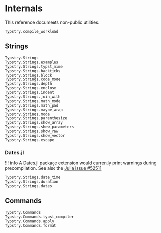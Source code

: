 
# Internals

This reference documents non-public utilities.

```@docs
Typstry.compile_workload
```

## Strings

```@docs
Typstry.Strings
Typstry.Strings.examples
Typstry.Strings.typst_mime
Typstry.Strings.backticks
Typstry.Strings.block
Typstry.Strings.code_mode
Typstry.Strings.depth
Typstry.Strings.enclose
Typstry.Strings.indent
Typstry.Strings.join_with
Typstry.Strings.math_mode
Typstry.Strings.math_pad
Typstry.Strings.maybe_wrap
Typstry.Strings.mode
Typstry.Strings.parenthesize
Typstry.Strings.show_array
Typstry.Strings.show_parameters
Typstry.Strings.show_raw
Typstry.Strings.show_vector
Typstry.Strings.escape
```

### Dates.jl

!!! info
    A Dates.jl package extension would currently print warnings during precompilation.
    See also the [Julia issue #52511](https://github.com/JuliaLang/julia/issues/52511)

```@docs
Typstry.Strings.date_time
Typstry.Strings.duration
Typstry.Strings.dates
```

## Commands

```@docs
Typstry.Commands
Typstry.Commands.typst_compiler
Typstry.Commands.apply
Typstry.Commands.format
```
